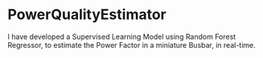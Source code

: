 # PowerQualityEstimator
I have developed a Supervised Learning Model using Random Forest Regressor, to estimate the Power Factor in a miniature Busbar, in real-time. 
